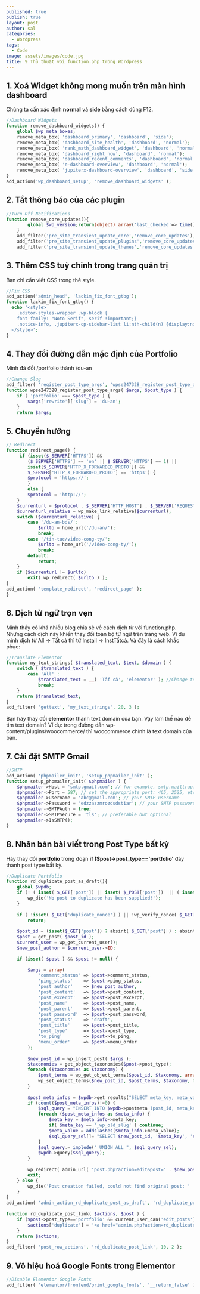 ```yaml
---
published: true
publish: true
layout: post
author: sal
categories:
  - Wordpress
tags:
  - Code
image: assets/images/code.jpg
title: 9 Thủ thuật với function.php trong Wordpress
---
```


## 1. Xoá Widget không mong muốn trên màn hình dashboard

Chúng ta cần xác định **normal** và **side** bằng cách dùng F12.

```php
//Dashboard Widgets
function remove_dashboard_widgets() {
    global $wp_meta_boxes;
	remove_meta_box( 'dashboard_primary', 'dashboard', 'side');
	remove_meta_box( 'dashboard_site_health', 'dashboard', 'normal');
	remove_meta_box( 'rank_math_dashboard_widget', 'dashboard', 'normal');
	remove_meta_box( 'dashboard_right_now', 'dashboard', 'normal');
	remove_meta_box( 'dashboard_recent_comments', 'dashboard', 'normal');
	remove_meta_box( 'e-dashboard-overview', 'dashboard', 'normal');
	remove_meta_box( 'jupiterx-dashboard-overview', 'dashboard', 'side');
}
add_action('wp_dashboard_setup', 'remove_dashboard_widgets' );
```

## 2. Tắt thông báo của các plugin

```php
//Turn Off Notifications
function remove_core_updates(){
        global $wp_version;return(object) array('last_checked'=> time(),'version_checked'=> $wp_version,);
    }
    add_filter('pre_site_transient_update_core','remove_core_updates');
    add_filter('pre_site_transient_update_plugins','remove_core_updates');
    add_filter('pre_site_transient_update_themes','remove_core_updates');
```

## 3. Thêm CSS tuỳ chỉnh trong trang quản trị

Bạn chỉ cần viết CSS trong thẻ style.

```php
//Fix CSS
add_action('admin_head', 'lackim_fix_font_gtbg');
function lackim_fix_font_gtbg() {
  echo '<style>
    .editor-styles-wrapper .wp-block {
    font-family: "Noto Serif", serif !important;}
	.notice-info, .jupiterx-cp-sidebar-list li:nth-child(n) {display:none;}
  </style>';
}
```

## 4. Thay đổi đường dẫn mặc định của Portfolio

Mình đã đổi /portfolio thành /du-an

```php
//Change Slug
add_filter( 'register_post_type_args', 'wpse247328_register_post_type_args', 10, 2 );
function wpse247328_register_post_type_args( $args, $post_type ) {
	if ( 'portfolio' === $post_type ) {
		$args['rewrite']['slug'] = 'du-an';
	}
	return $args;
```

## 5. Chuyển hướng

```php
// Redirect
function redirect_page() {
     if (isset($_SERVER['HTTPS']) &&
        ($_SERVER['HTTPS'] == 'on' || $_SERVER['HTTPS'] == 1) ||
        isset($_SERVER['HTTP_X_FORWARDED_PROTO']) &&
        $_SERVER['HTTP_X_FORWARDED_PROTO'] == 'https') {
        $protocol = 'https://';
        }
        else {
        $protocol = 'http://';
    }
    $currenturl = $protocol . $_SERVER['HTTP_HOST'] . $_SERVER['REQUEST_URI'];
    $currenturl_relative = wp_make_link_relative($currenturl);
    switch ($currenturl_relative) {
        case '/du-an-bds/':
            $urlto = home_url('/du-an/');
            break;
		case '/tin-tuc/video-cong-ty/':
            $urlto = home_url('/video-cong-ty/');
            break;
        default:
            return;
    }
    if ($currenturl != $urlto)
        exit( wp_redirect( $urlto ) );
}
add_action( 'template_redirect', 'redirect_page' );
}
```

## 6. Dịch từ ngữ trọn vẹn

Mình thấy có khá nhiều blog chia sẻ về cách dịch từ với function.php. Nhưng cách dịch này khiến thay đổi toàn bộ từ ngữ trên trang web. Ví dụ mình dịch từ All -> Tất cả thì từ Install -> InstTấtcả. Và đây là cách khắc phục:

```php
//Translate Elementor
function my_text_strings( $translated_text, $text, $domain ) {
	switch ( $translated_text ) {
		case 'All' :
			$translated_text = __( 'Tất cả', 'elementor' ); //Change text domain
			break;
	}
	return $translated_text;
}
add_filter( 'gettext', 'my_text_strings', 20, 3 );
```

Bạn hãy thay đổi **elementor** thành text domain của bạn. Vậy làm thế nào để tìm text domain?
Ví dụ: trong đường dẫn wp-content/plugins/woocommerce/ thì woocommerce chính là text domain của bạn.

## 7. Cài đặt SMTP Gmail

```php
//SMTP
add_action( 'phpmailer_init', 'setup_phpmailer_init' );
function setup_phpmailer_init( $phpmailer ) {
    $phpmailer->Host = 'smtp.gmail.com'; // for example, smtp.mailtrap.io
    $phpmailer->Port = 587; // set the appropriate port: 465, 2525, etc.
    $phpmailer->Username = 'abc@gmail.com'; // your SMTP username
    $phpmailer->Password = 'edzzazzmrozdsdstiar'; // your SMTP password
    $phpmailer->SMTPAuth = true; 
    $phpmailer->SMTPSecure = 'tls'; // preferable but optional
    $phpmailer->IsSMTP();
}

```

## 8. Nhân bản bài viết trong Post Type bất kỳ

Hãy thay đổi **portfolio** trong đoạn **if ($post->post_type=='portfolio'** đây thành post type bất kỳ.

```php
//Duplicate Portfolio
function rd_duplicate_post_as_draft(){
	global $wpdb;
	if (! ( isset( $_GET['post']) || isset( $_POST['post'])  || ( isset($_REQUEST['action']) && 'rd_duplicate_post_as_draft' == $_REQUEST['action'] ) ) ) {
		wp_die('No post to duplicate has been supplied!');
	}
 
	if ( !isset( $_GET['duplicate_nonce'] ) || !wp_verify_nonce( $_GET['duplicate_nonce'], basename( __FILE__ ) ) )
		return;
 
	$post_id = (isset($_GET['post']) ? absint( $_GET['post'] ) : absint( $_POST['post'] ) );
	$post = get_post( $post_id );
	$current_user = wp_get_current_user();
	$new_post_author = $current_user->ID;

	if (isset( $post ) && $post != null) {
 
		$args = array(
			'comment_status' => $post->comment_status,
			'ping_status'    => $post->ping_status,
			'post_author'    => $new_post_author,
			'post_content'   => $post->post_content,
			'post_excerpt'   => $post->post_excerpt,
			'post_name'      => $post->post_name,
			'post_parent'    => $post->post_parent,
			'post_password'  => $post->post_password,
			'post_status'    => 'draft',
			'post_title'     => $post->post_title,
			'post_type'      => $post->post_type,
			'to_ping'        => $post->to_ping,
			'menu_order'     => $post->menu_order
		);
 
		$new_post_id = wp_insert_post( $args );
		$taxonomies = get_object_taxonomies($post->post_type);
		foreach ($taxonomies as $taxonomy) {
			$post_terms = wp_get_object_terms($post_id, $taxonomy, array('fields' => 'slugs'));
			wp_set_object_terms($new_post_id, $post_terms, $taxonomy, false);
		}
 
		$post_meta_infos = $wpdb->get_results("SELECT meta_key, meta_value FROM $wpdb->postmeta WHERE post_id=$post_id");
		if (count($post_meta_infos)!=0) {
			$sql_query = "INSERT INTO $wpdb->postmeta (post_id, meta_key, meta_value) ";
			foreach ($post_meta_infos as $meta_info) {
				$meta_key = $meta_info->meta_key;
				if( $meta_key == '_wp_old_slug' ) continue;
				$meta_value = addslashes($meta_info->meta_value);
				$sql_query_sel[]= "SELECT $new_post_id, '$meta_key', '$meta_value'";
			}
			$sql_query.= implode(" UNION ALL ", $sql_query_sel);
			$wpdb->query($sql_query);
		}
 
		wp_redirect( admin_url( 'post.php?action=edit&post=' . $new_post_id ) );
		exit;
	} else {
		wp_die('Post creation failed, could not find original post: ' . $post_id);
	}
}
add_action( 'admin_action_rd_duplicate_post_as_draft', 'rd_duplicate_post_as_draft' );
 
function rd_duplicate_post_link( $actions, $post ) {
	if ($post->post_type=='portfolio' && current_user_can('edit_posts')) { //Post Type
		$actions['duplicate'] = '<a href="admin.php?action=rd_duplicate_post_as_draft&post=' . $post->ID . '" title="Nhân bản dự án này" rel="permalink">Nhân bản</a>';
	}
	return $actions;
}
add_filter( 'post_row_actions', 'rd_duplicate_post_link', 10, 2 );
```

## 9. Vô hiệu hoá Google Fonts trong Elementor

```php
//Disable Elementor Google Fonts
add_filter( 'elementor/frontend/print_google_fonts', '__return_false' );
```
